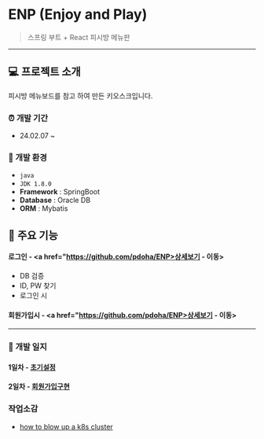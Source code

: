 # ENP (Enjoy and Play)
> 스프링 부트 + React 피시방 메뉴판





---

## :computer: 프로젝트 소개

피시방 메뉴보드를 참고 하여 만든 키오스크입니다.
  
### :alarm_clock: 개발 기간
* 24.02.07 ~

### :hammer: 개발 환경
- `java `
- `JDK 1.8.0`
- **Framework** : SpringBoot
- **Database** : Oracle DB
- **ORM** : Mybatis

## :pushpin: 주요 기능
#### 로그인 - <a href="https://github.com/pdoha/ENP>상세보기 - 이동></a>
- DB 검증
- ID, PW 찾기
- 로그인 시
#### 회원가입시 - <a href="https://github.com/pdoha/ENP>상세보기 - 이동></a> 

---

### :green_book: 개발 일지
#### 1일차 - [초기설정](https://github.com/pdoha/ENP/tree/dev?tab=readme-ov-file)
#### 2일차 - [회원가입구현](k8s/how-to-blow-up-a-cluster.md)


### 작업소감
- [how to blow up a k8s cluster](k8s/how-to-blow-up-a-cluster.md)
